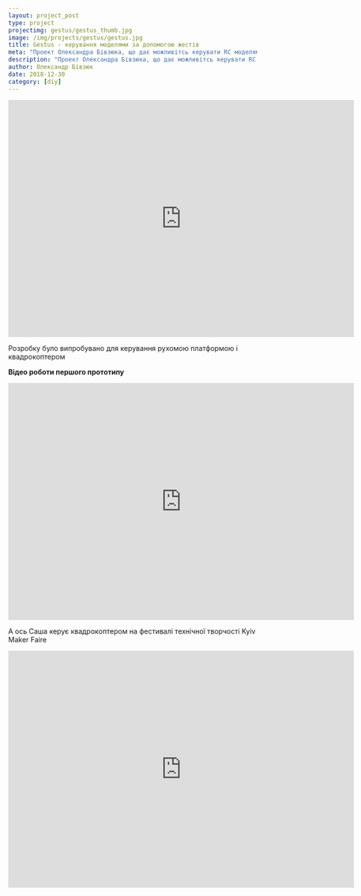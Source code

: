 ```yaml
---
layout: project_post
type: project
projectimg: gestus/gestus_thumb.jpg
image: /img/projects/gestus/gestus.jpg
title: Gestus - керування моделями за допомогою жестів
meta: "Проект Олександра Бівзюка, що дає можливітсь керувати RC моделями за допомогою жестів"
description: "Проект Олександра Бівзюка, що дає можливітсь керувати RC моделями за допомогою жестів"
author: Олександр Бівзюк
date: 2018-12-30
category: [diy]
---
```


<iframe src="https://www.youtube.com/embed/GbsCBp879Pw" width="700" height="480" frameborder="0" allowfullscreen=""> </iframe>

Розробку було випробувано для керування рухомою платформою і квадрокоптером


**Відео роботи першого прототипу**

<iframe src="https://www.youtube.com/embed/TNnZlPI6nLk" width="700" height="480" frameborder="0" allowfullscreen=""> </iframe>

А ось Саша керує квадрокоптером на фестивалі технічної творчості Kyiv Maker Faire

<iframe src="https://www.youtube.com/embed/yxwh5NWTEy0" width="700" height="480" frameborder="0" allowfullscreen=""> </iframe>

